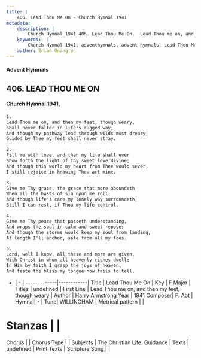 ```yaml
---
title: |
    406. Lead Thou Me On - Church Hymnal 1941
metadata:
    description: |
        Church Hymnal 1941 406. Lead Thou Me On.  Lead Thou me on, and then my feet, though weary,  Shall never falter in life's rugged way;  And though my pathway lead through wilds most dreary,  Guided by Thee my feet shall never stray. 
    keywords:  |
        Church Hymnal 1941, adventhymnals, advent hymnals, Lead Thou Me On, Lead Thou me on, and then my feet, though weary. 
    author: Brian Onang'o
---
```


#### Advent Hymnals
## 406. LEAD THOU ME ON
####  Church Hymnal 1941,

```txt
1.
Lead Thou me on, and then my feet, though weary, 
Shall never falter in life's rugged way; 
And though my pathway lead through wilds most dreary, 
Guided by Thee my feet shall never stray. 

2.
Fill me with love, and then my life shall ever 
Show forth the light of Thy sweet love divine; 
And though this world my heart from Thee would sever, 
I still rejoice in knowing Thou art mine. 

3.
Give me Thy grace, the grace that more aboundeth 
When all the hosts of sin upon me roll; 
And though life's care my lonely way surroundeth, 
Still I can rest, if Thou my life control. 

4.
Give me Thy peace that passeth understanding, 
And wraps the soul in calm and sweet repose; 
And though the storms would keep my soul from landing, 
At length I'll anchor, safe from all my foes. 

5.
Lord, well I know, all these and more are given, 
With Christ in whom all heavenly riches dwell; 
In Him by faith I grasp the joys of heaven, 
And taste the bliss my tongue now fails to tell.

```

- |   -  |
-------------|------------|
Title | Lead Thou Me On |
Key | F Major |
Titles | undefined |
First Line | Lead Thou me on, and then my feet, though weary |
Author | Harry Armstrong
Year | 1941
Composer| F. Abt |
Hymnal|  - |
Tune| WILLINGHAM |
Metrical pattern | |
# Stanzas |  |
Chorus |  |
Chorus Type |  |
Subjects | The Christian Life: Guidance |
Texts | undefined |
Print Texts | 
Scripture Song |  |
    
